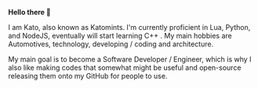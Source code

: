 **Hello there 👋**

I am Kato, also known as Katomints. I'm currently proficient in Lua, Python, and NodeJS, eventually will start learning C++ .
My main hobbies are Automotives, technology, developing / coding and architecture.

My main goal is to become a Software Developer / Engineer, which is why I also like making codes that somewhat might be useful and open-source releasing them onto my GitHub for people to use.
